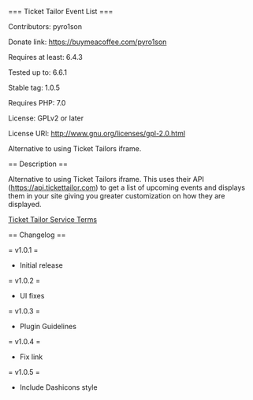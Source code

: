 === Ticket Tailor Event List ===

Contributors: pyro1son

Donate link: https://buymeacoffee.com/pyro1son

Requires at least: 6.4.3

Tested up to: 6.6.1

Stable tag: 1.0.5

Requires PHP: 7.0

License: GPLv2 or later

License URI: http://www.gnu.org/licenses/gpl-2.0.html

Alternative to using Ticket Tailors iframe. 

== Description ==

Alternative to using Ticket Tailors iframe. This uses their API (https://api.tickettailor.com) to get a list of upcoming events and displays them in your site giving you greater customization on how they are displayed.

[Ticket Tailor Service Terms](https://www.tickettailor.com/legal/acceptable-use-policy)

== Changelog ==

= v1.0.1 =

* Initial release

= v1.0.2 =

* UI fixes

= v1.0.3 =

* Plugin Guidelines

= v1.0.4 =

* Fix link

= v1.0.5 =

* Include Dashicons style
